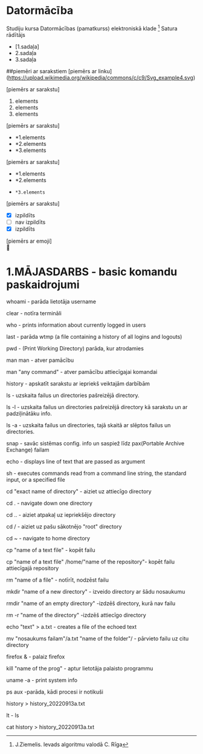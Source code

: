 # Datormācība
Studiju kursa Datormācības (pamatkurss) elektroniskā klade  [^1]
Satura rādītājs
- [1.sadaļa]
- 2.sadaļa
- 3.sadaļa  

##piemēri ar sarakstiem
[piemērs ar linku]  
(https://upload.wikimedia.org/wikipedia/commons/c/c9/Svg_example4.svg)

[piemērs ar sarakstu]  
1. elements  
2. elements  
3. elements  

[piemērs ar sarakstu]  
- *1.elements  
- *2.elements
- *3.elements  

[piemērs ar sarakstu]  
- *1.elements  
-   *2.elements
-     *3.elements

[piemērs ar sarakstu]  
- [x] izpildīts
- [ ] nav izpildīts
- [x] izpildīts  

[piemērs ar emoji]  
🍪 

[^1]: J.Ziemelis. Ievads algoritmu valodā C. Rīga

# 1.MĀJASDARBS - basic komandu paskaidrojumi

whoami - parāda lietotāja username  

clear - notīra termināli

who - prints information about currently logged in users

last - parāda wtmp (a file containing a history of all logins and logouts)

pwd - (Print Working Directory) parāda, kur atrodamies

man man - atver pamācību

man "any command" - atver pamācību attiecīgajai komandai

history - apskatīt sarakstu ar iepriekš veiktajām darbībām

ls - uzskaita failus un directories pašreizējā directory. 

ls -l - uzskaita failus un directories pašreizējā directory kā sarakstu un ar padziļinātāku info.

ls -a - uzskaita failus un directories, tajā skaitā ar slēptos failus un directories.

snap - savāc sistēmas config. info un saspiež līdz pax(Portable Archive Exchange) failam  

echo - displays line of text that are passed as argument

sh - executes commands read from a command line string, the standard input, or a specified file

cd "exact name of directory" - aiziet uz attiecīgo directory

cd . - navigate down one directory

cd .. - aiziet atpakaļ uz iepriekšējo directory

cd /  - aiziet uz pašu sākotnējo "root" directory

cd ~ - navigate to home directory

cp "name of a text file" - kopēt failu

cp "name of a text file" /home/"name of the repository"- kopēt failu attiecīgajā repository

rm "name of a file" - notīrīt, nodzēst failu

mkdir "name of a new directory" - izveido directory ar šādu nosaukumu

rmdir "name of an empty directory" -izdzēš directory, kurā nav failu

rm -r "name of the directory" -izdzēš attiecīgo directory

echo "text" > a.txt - creates a file of the echoed text

mv "nosaukums failam"/a.txt "name of the folder"/ - pārvieto failu uz citu directory

firefox & - palaiz firefox 

kill "name of the prog" - aptur lietotāja palaisto programmu

uname -a - print system info

ps aux  -parāda, kādi procesi ir notikuši

history > history_20220913a.txt  

lt - ls  

cat history > history_20220913a.txt  
